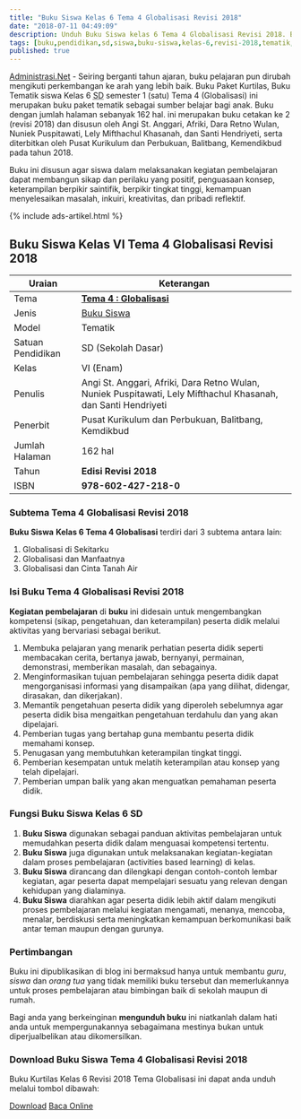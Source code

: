 ```yaml
---
title: "Buku Siswa Kelas 6 Tema 4 Globalisasi Revisi 2018"
date: "2018-07-11 04:49:09"
description: Unduh Buku Siswa kelas 6 Tema 4 Globalisasi Revisi 2018. Buku paket tematik kelas 6 tema globalisasi kurikulum 2013 revisi 2018 terdiri dari 3 subTema.
tags: [buku,pendidikan,sd,siswa,buku-siswa,kelas-6,revisi-2018,tematik,download,buku-siswa-kelas-6]
published: true
---
```


<script type="application/ld+json">
{
  "@context":"http://schema.org",
  "@type":"Book",
  "name" : "{{ page.title }}",
  "author": {
    "@type":"Person",
    "name":"Angi St. Anggari, Afriki, Dara Retno Wulan, Nuniek Puspitawati, Lely Mifthachul Khasanah, dan Santi Hendriyeti"
  },
  "url" : "{{ site.url }}{{ page.url }}",
  "workExample" : [{
    "@type": "Book",
    "isbn": "978-602-427-218-0",
    "bookEdition": "Revisi 2018",
    "bookFormat": "http://schema.org/Hardcover",
    "potentialAction":{
    "@type":"ReadAction",
    "target":
      {
        "@type":"EntryPoint",
        "urlTemplate":"{{ site.url }}{{ page.url }}",
        "actionPlatform":[
          "http://schema.org/DesktopWebPlatform",
          "http://schema.org/IOSPlatform",
          "http://schema.org/AndroidPlatform"
        ]
      }
      }
    }
    ]
    }
 
</script>

[Administrasi.Net](/ "Administrasi.Net") - Seiring berganti tahun ajaran, buku pelajaran pun dirubah mengikuti perkembangan ke arah yang lebih baik. Buku Paket Kurtilas, Buku Tematik siswa Kelas 6 <abbr  title="Sekolah Dasar">SD</abbr > semester 1 (satu) Tema 4 (Globalisasi) ini merupakan buku paket tematik sebagai sumber belajar bagi anak. Buku dengan jumlah halaman sebanyak 162 hal. ini merupakan buku cetakan ke 2 (revisi 2018) dan disusun oleh Angi St. Anggari, Afriki, Dara Retno Wulan, Nuniek Puspitawati, Lely Mifthachul Khasanah, dan Santi Hendriyeti, serta diterbitkan oleh Pusat Kurikulum dan Perbukuan, Balitbang, Kemendikbud pada tahun 2018. 

Buku ini disusun agar siswa dalam melaksanakan kegiatan pembelajaran dapat membangun sikap dan perilaku yang positif, penguasaan konsep, keterampilan berpikir saintifik, berpikir tingkat tinggi, kemampuan menyelesaikan masalah, inkuiri, kreativitas, dan pribadi reflektif.

{% include ads-artikel.html %}

## Buku Siswa Kelas VI Tema 4 Globalisasi Revisi 2018

|Uraian|Keterangan|
| --- | --- |
|Tema|<a href="/bse/buku-siswa-kelas-6-tema-4-globalisasi-revisi-2018" title="Buku Siswa Kelas 6 SD Tema 4 Globalisasi Revisi 2018"><strong>Tema 4 : Globalisasi </strong></a>|
|Jenis|<a href="/bse" title="Buku Siswa" target="_blank">Buku Siswa</a>|
|Model|Tematik|
|Satuan Pendidikan|SD (Sekolah Dasar)|
Kelas|VI (Enam)|
Penulis|Angi St. Anggari, Afriki, Dara Retno Wulan, Nuniek Puspitawati, Lely Mifthachul Khasanah, dan Santi Hendriyeti|
|Penerbit|Pusat Kurikulum dan Perbukuan, Balitbang, Kemdikbud|
|Jumlah Halaman|162 hal|
|Tahun|<strong>Edisi Revisi 2018</strong>|
|ISBN|<strong>978-602-427-218-0</strong>|

### Subtema Tema 4 Globalisasi Revisi 2018
<strong>Buku Siswa</strong> <strong>Kelas 6 Tema 4 Globalisasi</strong> terdiri dari 3 subtema antara lain: 
1. Globalisasi di Sekitarku
2. Globalisasi dan Manfaatnya
3. Globalisasi dan Cinta Tanah Air

### Isi Buku Tema 4 Globalisasi Revisi 2018

<b>Kegiatan pembelajaran</b> di <b>buku</b> ini didesain untuk mengembangkan kompetensi (sikap, pengetahuan, dan keterampilan) peserta didik melalui aktivitas yang bervariasi sebagai berikut.
<ol><li>Membuka pelajaran yang menarik perhatian peserta didik seperti membacakan cerita, bertanya jawab, bernyanyi, permainan, demonstrasi, memberikan masalah, dan sebagainya.</li><li>Menginformasikan tujuan pembelajaran sehingga peserta didik dapat mengorganisasi informasi yang disampaikan (apa yang dilihat, didengar, dirasakan, dan dikerjakan).</li><li>Memantik pengetahuan peserta didik yang diperoleh sebelumnya agar peserta didik bisa mengaitkan pengetahuan terdahulu dan yang akan dipelajari.</li><li>Pemberian tugas yang bertahap guna membantu peserta didik memahami konsep.</li><li>Penugasan yang membutuhkan keterampilan tingkat tinggi.</li><li>Pemberian kesempatan untuk melatih keterampilan atau konsep yang telah dipelajari.</li><li>Pemberian umpan balik yang akan menguatkan pemahaman peserta didik.</li></ol>

### Fungsi Buku Siswa Kelas 6 SD
1. **Buku Siswa**  digunakan sebagai panduan aktivitas pembelajaran untuk memudahkan peserta didik dalam menguasai kompetensi tertentu.
2. **Buku Siswa**  juga digunakan untuk melaksanakan kegiatan-kegiatan dalam proses pembelajaran (activities based learning) di kelas.
3. **Buku Siswa** dirancang dan dilengkapi dengan contoh-contoh lembar kegiatan, agar peserta dapat mempelajari sesuatu yang relevan dengan kehidupan yang dialaminya.
4. **Buku Siswa** diarahkan agar peserta didik lebih aktif dalam mengikuti proses pembelajaran melalui kegiatan mengamati, menanya, mencoba, menalar, berdiskusi serta meningkatkan kemampuan berkomunikasi baik antar teman maupun dengan gurunya.

  
### Pertimbangan
Buku ini dipublikasikan di blog ini bermaksud hanya untuk membantu _guru_, _siswa_ dan _orang tua_ yang tidak memiliki buku tersebut dan memerlukannya untuk proses pembelajaran atau bimbingan baik di sekolah maupun di rumah.

Bagi anda yang berkeinginan <b>mengunduh buku</b> ini niatkanlah dalam hati anda untuk mempergunakannya sebagaimana mestinya bukan untuk diperjualbelikan atau dikomersilkan.
  
### Download Buku Siswa Tema 4 Globalisasi Revisi 2018
Buku Kurtilas Kelas 6 Revisi 2018 Tema Globalisasi ini dapat anda unduh melalui tombol dibawah:
<p class="center"><a class="button download" href="https://docs.google.com/uc?export=download&id=1Zv5L4U4HPKGM-XpM7HWHsdVBMZp307DI" rel="nofollow" target="_blank" title="Download">Download</a>
<a class="button demo open-dialog" href="https://drive.google.com/file/d/1Zv5L4U4HPKGM-XpM7HWHsdVBMZp307DI/preview" Title="Baca Online" rel="nofollow">Baca Online</a></p>

